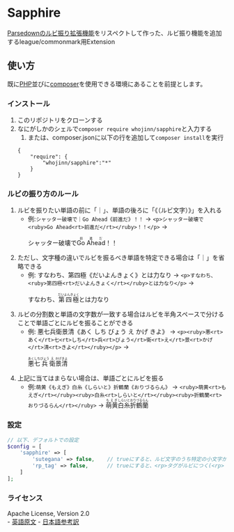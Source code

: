 # Sapphire
[Parsedownのルビ振り拡張機能](https://github.com/noisan/parsedown-rubytext)をリスペクトして作った、ルビ振り機能を追加するleague/commonmark用Extension

## 使い方
既に[PHP](https://www.php.net/)並びに[composer](https://getcomposer.org/)を使用できる環境にあることを前提とします。

### インストール
1. このリポジトリをクローンする
1. なにがしかのシェルで`composer require whojinn/sapphire`と入力する
    1. または、composer.jsonに以下の行を追加して`composer install`を実行
    ```
    {
        "require": {
            "whojinn/sapphire":"*"
        }
    }
    ```

### ルビの振り方のルール
1. ルビを振りたい単語の前に「｜」、単語の後ろに「《（ルビ文字）》」を入れる
    - 例:`シャッター破壊で｜Go Ahead《前進だ》！！`
    -> `<p>シャッター破壊で<ruby>Go Ahead<rt>前進だ</rt></ruby>！！</p>`
    -> <p>シャッター破壊で<ruby>Go Ahead<rt>前進だ</rt></ruby>！！</p>
1. ただし、文字種の違いでルビを振るべき単語を特定できる場合は「｜」を省略できる
    - 例: すなわち、第四極《だいよんきょく》とは力なり
    -> `<p>すなわち、<ruby>第四極<rt>だいよんきょく</rt></ruby>とは力なり</p>`
    -> <p>すなわち、<ruby>第四極<rt>だいよんきょく</rt></ruby>とは力なり</p>
1. ルビの分割数と単語の文字数が一致する場合はルビを半角スペースで分けることで単語ごとにルビを振ることができる
    - 例: 悪七兵衛景清《あく しち びょう え かげ きよ》
    -> `<p><ruby>悪<rt>あく</rt>七<rt>しち</rt>兵<rt>びょう</rt>衛<rt>え</rt>景<rt>かげ</rt>清<rt>きよ</rt></ruby></p>`
    -> <p><ruby>悪<rt>あく</rt>七<rt>しち</rt>兵<rt>びょう</rt>衛<rt>え</rt>景<rt>かげ</rt>清<rt>きよ</rt></ruby></p>
1. 上記に当てはまらない場合は、単語ごとにルビを振る
    - 例:`萌黄《もえぎ》白糸《しらいと》折鶴蘭《おりづるらん》`
    -> `<ruby>萌黄<rt>もえぎ</rt></ruby><ruby>白糸<rt>しらいと</rt></ruby><ruby>折鶴蘭<rt>おりづるらん</rt></ruby>`
    -> <ruby>萌黄<rt>もえぎ</rt></ruby><ruby>白糸<rt>しらいと</rt></ruby><ruby>折鶴蘭<rt>おりづるらん</rt></ruby>

### 設定
```php
// 以下、デフォルトでの設定
$config = [
    'sapphire' => [
        'sutegana' => false,    // trueにすると、ルビ文字のうち特定の小文字が大文字になる(ゅ→ゆ、ぁ→あ...etc)
        'rp_tag' => false,      // trueにすると、<rp>タグがルビにつく(<rp>（</rp><rt>ルビ</rt><rp>）</rp>)
    ]
];
```

### ライセンス
Apache License, Version 2.0  
    - [英語原文](https://www.apache.org/licenses/LICENSE-2.0)
    - [日本語参考訳](https://licenses.opensource.jp/Apache-2.0/Apache-2.0.html)